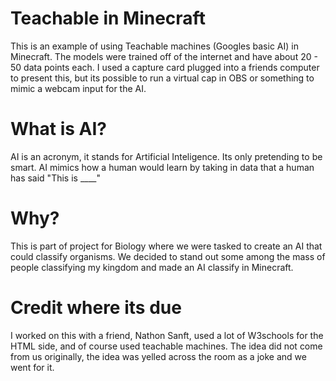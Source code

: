 # Teachable in Minecraft
This is an example of using Teachable machines (Googles basic AI) in Minecraft. The models were trained off of the internet and have about 20 - 50 data points each. I used a capture card plugged into a friends computer to present this, but its possible to run a virtual cap in OBS or something to mimic a webcam input for the AI.

# What is AI?
AI is an acronym, it stands for Artificial Inteligence. Its only pretending to be smart. AI mimics how a human would learn by taking in data that a human has said "This is ____" 

# Why?
This is part of  project for Biology where we were tasked to create an AI that could classify organisms. We decided to stand out some among the mass of people classifying my kingdom and made an AI classify in Minecraft.

# Credit where its due
I worked on this with a friend, Nathon Sanft, used a lot of W3schools for the HTML side, and of course used teachable machines. The idea did not come from us originally, the idea was yelled across the room as a joke and we went for it. 
